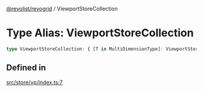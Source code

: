 [@revolist/revogrid](README.md) / ViewportStoreCollection

# Type Alias: ViewportStoreCollection

```ts
type ViewportStoreCollection: { [T in MultiDimensionType]: ViewportStore };
```

## Defined in

[src/store/vp/index.ts:7](https://github.com/revolist/revogrid/blob/e3c4d102f429c82d34023490b300d210ef8d9573/src/store/vp/index.ts#L7)
